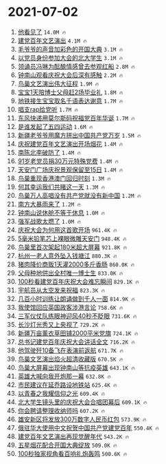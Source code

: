 # 2021-07-02

1. [他看见了](https://s.weibo.com/weibo?q=%23%E4%BB%96%E7%9C%8B%E8%A7%81%E4%BA%86%23&Refer=top) `14.0M 🔥`
1. [建党百年文艺演出](https://s.weibo.com/weibo?q=%23%E5%BB%BA%E5%85%9A%E7%99%BE%E5%B9%B4%E6%96%87%E8%89%BA%E6%BC%94%E5%87%BA%23&Refer=top) `4.1M 🔥`
1. [毛爷爷的声音加彩色的开国大典](https://s.weibo.com/weibo?q=%23%E6%AF%9B%E7%88%B7%E7%88%B7%E7%9A%84%E5%A3%B0%E9%9F%B3%E5%8A%A0%E5%BD%A9%E8%89%B2%E7%9A%84%E5%BC%80%E5%9B%BD%E5%A4%A7%E5%85%B8%23&Refer=top) `3.1M 🔥`
1. [以党员身份参加大会的北大学生](https://s.weibo.com/weibo?q=%23%E4%BB%A5%E5%85%9A%E5%91%98%E8%BA%AB%E4%BB%BD%E5%8F%82%E5%8A%A0%E5%A4%A7%E4%BC%9A%E7%9A%84%E5%8C%97%E5%A4%A7%E5%AD%A6%E7%94%9F%23&Refer=top) `3.1M 🔥`
1. [领诵员冯琳为酝酿情感曾去参观红船](https://s.weibo.com/weibo?q=%23%E9%A2%86%E8%AF%B5%E5%91%98%E5%86%AF%E7%90%B3%E4%B8%BA%E9%85%9D%E9%85%BF%E6%83%85%E6%84%9F%E6%9B%BE%E5%8E%BB%E5%8F%82%E8%A7%82%E7%BA%A2%E8%88%B9%23&Refer=top) `2.8M 🔥`
1. [钟南山观看庆祝大会后深有感触](https://s.weibo.com/weibo?q=%23%E9%92%9F%E5%8D%97%E5%B1%B1%E8%A7%82%E7%9C%8B%E5%BA%86%E7%A5%9D%E5%A4%A7%E4%BC%9A%E5%90%8E%E6%B7%B1%E6%9C%89%E6%84%9F%E8%A7%A6%23&Refer=top) `2.2M 🔥`
1. [鸟巢文艺演出伟大征程](https://s.weibo.com/weibo?q=%23%E9%B8%9F%E5%B7%A2%E6%96%87%E8%89%BA%E6%BC%94%E5%87%BA%E4%BC%9F%E5%A4%A7%E5%BE%81%E7%A8%8B%23&Refer=top) `1.9M 🔥`
1. [宝宝1天陪博士父母赶2场毕业礼](https://s.weibo.com/weibo?q=%23%E5%AE%9D%E5%AE%9D1%E5%A4%A9%E9%99%AA%E5%8D%9A%E5%A3%AB%E7%88%B6%E6%AF%8D%E8%B5%B62%E5%9C%BA%E6%AF%95%E4%B8%9A%E7%A4%BC%23&Refer=top) `1.8M 🔥`
1. [地铁接生宝宝取名千语表达谢意](https://s.weibo.com/weibo?q=%23%E5%9C%B0%E9%93%81%E6%8E%A5%E7%94%9F%E5%AE%9D%E5%AE%9D%E5%8F%96%E5%90%8D%E5%8D%83%E8%AF%AD%E8%A1%A8%E8%BE%BE%E8%B0%A2%E6%84%8F%23&Refer=top) `1.7M 🔥`
1. [唱支rap给党听](https://s.weibo.com/weibo?q=%23%E5%94%B1%E6%94%AFrap%E7%BB%99%E5%85%9A%E5%90%AC%23&Refer=top) `1.7M 🔥`
1. [东风快递用莫尔斯码祝福党百年华诞](https://s.weibo.com/weibo?q=%23%E4%B8%9C%E9%A3%8E%E5%BF%AB%E9%80%92%E7%94%A8%E8%8E%AB%E5%B0%94%E6%96%AF%E7%A0%81%E7%A5%9D%E7%A6%8F%E5%85%9A%E7%99%BE%E5%B9%B4%E5%8D%8E%E8%AF%9E%23&Refer=top) `1.7M 🔥`
1. [是谁发起了五四运动](https://s.weibo.com/weibo?q=%23%E6%98%AF%E8%B0%81%E5%8F%91%E8%B5%B7%E4%BA%86%E4%BA%94%E5%9B%9B%E8%BF%90%E5%8A%A8%23&Refer=top) `1.6M 🔥`
1. [新疆老爷爷用魔方拼出中国共产党万岁](https://s.weibo.com/weibo?q=%23%E6%96%B0%E7%96%86%E8%80%81%E7%88%B7%E7%88%B7%E7%94%A8%E9%AD%94%E6%96%B9%E6%8B%BC%E5%87%BA%E4%B8%AD%E5%9B%BD%E5%85%B1%E4%BA%A7%E5%85%9A%E4%B8%87%E5%B2%81%23&Refer=top) `1.5M 🔥`
1. [庆祝建党百年文艺演出开场烟花](https://s.weibo.com/weibo?q=%23%E5%BA%86%E7%A5%9D%E5%BB%BA%E5%85%9A%E7%99%BE%E5%B9%B4%E6%96%87%E8%89%BA%E6%BC%94%E5%87%BA%E5%BC%80%E5%9C%BA%E7%83%9F%E8%8A%B1%23&Refer=top) `1.4M 🔥`
1. [南陈北李破防了](https://s.weibo.com/weibo?q=%23%E5%8D%97%E9%99%88%E5%8C%97%E6%9D%8E%E7%A0%B4%E9%98%B2%E4%BA%86%23&Refer=top) `1.4M 🔥`
1. [91岁老党员捐30万元特殊党费](https://s.weibo.com/weibo?q=%2391%E5%B2%81%E8%80%81%E5%85%9A%E5%91%98%E6%8D%9030%E4%B8%87%E5%85%83%E7%89%B9%E6%AE%8A%E5%85%9A%E8%B4%B9%23&Refer=top) `1.4M 🔥`
1. [天安门广场庆祝景观保留至15日](https://s.weibo.com/weibo?q=%23%E5%A4%A9%E5%AE%89%E9%97%A8%E5%B9%BF%E5%9C%BA%E5%BA%86%E7%A5%9D%E6%99%AF%E8%A7%82%E4%BF%9D%E7%95%99%E8%87%B315%E6%97%A5%23&Refer=top) `1.4M 🔥`
1. [鸟巢重现香港澳门回归时刻](https://s.weibo.com/weibo?q=%23%E9%B8%9F%E5%B7%A2%E9%87%8D%E7%8E%B0%E9%A6%99%E6%B8%AF%E6%BE%B3%E9%97%A8%E5%9B%9E%E5%BD%92%E6%97%B6%E5%88%BB%23&Refer=top) `1.3M 🔥`
1. [何其幸运我们共睹这一天](https://s.weibo.com/weibo?q=%23%E4%BD%95%E5%85%B6%E5%B9%B8%E8%BF%90%E6%88%91%E4%BB%AC%E5%85%B1%E7%9D%B9%E8%BF%99%E4%B8%80%E5%A4%A9%23&Refer=top) `1.3M 🔥`
1. [鸟巢万人高唱没有共产党就没有新中国](https://s.weibo.com/weibo?q=%23%E9%B8%9F%E5%B7%A2%E4%B8%87%E4%BA%BA%E9%AB%98%E5%94%B1%E6%B2%A1%E6%9C%89%E5%85%B1%E4%BA%A7%E5%85%9A%E5%B0%B1%E6%B2%A1%E6%9C%89%E6%96%B0%E4%B8%AD%E5%9B%BD%23&Refer=top) `1.2M 🔥`
1. [南方大暴雨来了](https://s.weibo.com/weibo?q=%23%E5%8D%97%E6%96%B9%E5%A4%A7%E6%9A%B4%E9%9B%A8%E6%9D%A5%E4%BA%86%23&Refer=top) `1.2M 🔥`
1. [钟南山说休舱不等于休息](https://s.weibo.com/weibo?q=%23%E9%92%9F%E5%8D%97%E5%B1%B1%E8%AF%B4%E4%BC%91%E8%88%B1%E4%B8%8D%E7%AD%89%E4%BA%8E%E4%BC%91%E6%81%AF%23&Refer=top) `1.0M 🔥`
1. [强军战歌太燃了](https://s.weibo.com/weibo?q=%23%E5%BC%BA%E5%86%9B%E6%88%98%E6%AD%8C%E5%A4%AA%E7%87%83%E4%BA%86%23&Refer=top) `1.0M 🔥`
1. [庆祝大会为何用这首歌开场](https://s.weibo.com/weibo?q=%23%E5%BA%86%E7%A5%9D%E5%A4%A7%E4%BC%9A%E4%B8%BA%E4%BD%95%E7%94%A8%E8%BF%99%E9%A6%96%E6%AD%8C%E5%BC%80%E5%9C%BA%23&Refer=top) `961.4K 🔥`
1. [5毫米铅笔芯上裸眼微雕天安门](https://s.weibo.com/weibo?q=%235%E6%AF%AB%E7%B1%B3%E9%93%85%E7%AC%94%E8%8A%AF%E4%B8%8A%E8%A3%B8%E7%9C%BC%E5%BE%AE%E9%9B%95%E5%A4%A9%E5%AE%89%E9%97%A8%23&Refer=top) `948.4K 🔥`
1. [鸟巢里首次架起180米超大屏幕](https://s.weibo.com/weibo?q=%23%E9%B8%9F%E5%B7%A2%E9%87%8C%E9%A6%96%E6%AC%A1%E6%9E%B6%E8%B5%B7180%E7%B1%B3%E8%B6%85%E5%A4%A7%E5%B1%8F%E5%B9%95%23&Refer=top) `921.8K 🔥`
1. [杭州一老人意外坠入钱塘江](https://s.weibo.com/weibo?q=%E6%9D%AD%E5%B7%9E%E4%B8%80%E8%80%81%E4%BA%BA%E6%84%8F%E5%A4%96%E5%9D%A0%E5%85%A5%E9%92%B1%E5%A1%98%E6%B1%9F&Refer=top) `880.3K 🔥`
1. [猪肉降价商贩1天灌2000多斤香肠](https://s.weibo.com/weibo?q=%23%E7%8C%AA%E8%82%89%E9%99%8D%E4%BB%B7%E5%95%86%E8%B4%A91%E5%A4%A9%E7%81%8C2000%E5%A4%9A%E6%96%A4%E9%A6%99%E8%82%A0%23&Refer=top) `860.0K 🔥`
1. [父母种地供出全村唯一博士生](https://s.weibo.com/weibo?q=%23%E7%88%B6%E6%AF%8D%E7%A7%8D%E5%9C%B0%E4%BE%9B%E5%87%BA%E5%85%A8%E6%9D%91%E5%94%AF%E4%B8%80%E5%8D%9A%E5%A3%AB%E7%94%9F%23&Refer=top) `833.0K 🔥`
1. [100秒看建党百年庆祝大会难忘瞬间](https://s.weibo.com/weibo?q=%23100%E7%A7%92%E7%9C%8B%E5%BB%BA%E5%85%9A%E7%99%BE%E5%B9%B4%E5%BA%86%E7%A5%9D%E5%A4%A7%E4%BC%9A%E9%9A%BE%E5%BF%98%E7%9E%AC%E9%97%B4%23&Refer=top) `829.1K 🔥`
1. [宇航员从太空发来祝福](https://s.weibo.com/weibo?q=%23%E5%AE%87%E8%88%AA%E5%91%98%E4%BB%8E%E5%A4%AA%E7%A9%BA%E5%8F%91%E6%9D%A5%E7%A5%9D%E7%A6%8F%23&Refer=top) `823.3K 🔥`
1. [几百小时训练让朗诵做到千人一面](https://s.weibo.com/weibo?q=%23%E5%87%A0%E7%99%BE%E5%B0%8F%E6%97%B6%E8%AE%AD%E7%BB%83%E8%AE%A9%E6%9C%97%E8%AF%B5%E5%81%9A%E5%88%B0%E5%8D%83%E4%BA%BA%E4%B8%80%E9%9D%A2%23&Refer=top) `814.9K 🔥`
1. [我使馆回应英国政客涉港言论](https://s.weibo.com/weibo?q=%23%E6%88%91%E4%BD%BF%E9%A6%86%E5%9B%9E%E5%BA%94%E8%8B%B1%E5%9B%BD%E6%94%BF%E5%AE%A2%E6%B6%89%E6%B8%AF%E8%A8%80%E8%AE%BA%23&Refer=top) `758.6K 🔥`
1. [三军仪仗队练眼神迎风40秒不眨眼](https://s.weibo.com/weibo?q=%23%E4%B8%89%E5%86%9B%E4%BB%AA%E4%BB%97%E9%98%9F%E7%BB%83%E7%9C%BC%E7%A5%9E%E8%BF%8E%E9%A3%8E40%E7%A7%92%E4%B8%8D%E7%9C%A8%E7%9C%BC%23&Refer=top) `731.6K 🔥`
1. [长沙灯光秀又上央视了](https://s.weibo.com/weibo?q=%23%E9%95%BF%E6%B2%99%E7%81%AF%E5%85%89%E7%A7%80%E5%8F%88%E4%B8%8A%E5%A4%AE%E8%A7%86%E4%BA%86%23&Refer=top) `729.2K 🔥`
1. [新疆万亩薰衣草田铺2000平米党旗](https://s.weibo.com/weibo?q=%23%E6%96%B0%E7%96%86%E4%B8%87%E4%BA%A9%E8%96%B0%E8%A1%A3%E8%8D%89%E7%94%B0%E9%93%BA2000%E5%B9%B3%E7%B1%B3%E5%85%9A%E6%97%97%23&Refer=top) `724.1K 🔥`
1. [总书记建党百年庆祝大会讲话全文](https://s.weibo.com/weibo?q=%23%E6%80%BB%E4%B9%A6%E8%AE%B0%E5%BB%BA%E5%85%9A%E7%99%BE%E5%B9%B4%E5%BA%86%E7%A5%9D%E5%A4%A7%E4%BC%9A%E8%AE%B2%E8%AF%9D%E5%85%A8%E6%96%87%23&Refer=top) `716.2K 🔥`
1. [他驾驶歼10备飞在表演前返航](https://s.weibo.com/weibo?q=%23%E4%BB%96%E9%A9%BE%E9%A9%B6%E6%AD%BC10%E5%A4%87%E9%A3%9E%E5%9C%A8%E8%A1%A8%E6%BC%94%E5%89%8D%E8%BF%94%E8%88%AA%23&Refer=top) `671.7K 🔥`
1. [鸟巢文艺演出焰火超清收藏版](https://s.weibo.com/weibo?q=%23%E9%B8%9F%E5%B7%A2%E6%96%87%E8%89%BA%E6%BC%94%E5%87%BA%E7%84%B0%E7%81%AB%E8%B6%85%E6%B8%85%E6%94%B6%E8%97%8F%E7%89%88%23&Refer=top) `670.5K 🔥`
1. [鸟巢大屏幕出现钟南山等抗疫英雄](https://s.weibo.com/weibo?q=%23%E9%B8%9F%E5%B7%A2%E5%A4%A7%E5%B1%8F%E5%B9%95%E5%87%BA%E7%8E%B0%E9%92%9F%E5%8D%97%E5%B1%B1%E7%AD%89%E6%8A%97%E7%96%AB%E8%8B%B1%E9%9B%84%23&Refer=top) `643.1K 🔥`
1. [英雄大喊向我开炮那一幕](https://s.weibo.com/weibo?q=%23%E8%8B%B1%E9%9B%84%E5%A4%A7%E5%96%8A%E5%90%91%E6%88%91%E5%BC%80%E7%82%AE%E9%82%A3%E4%B8%80%E5%B9%95%23&Refer=top) `632.8K 🔥`
1. [市民建议在延乔路设地铁站](https://s.weibo.com/weibo?q=%23%E5%B8%82%E6%B0%91%E5%BB%BA%E8%AE%AE%E5%9C%A8%E5%BB%B6%E4%B9%94%E8%B7%AF%E8%AE%BE%E5%9C%B0%E9%93%81%E7%AB%99%23&Refer=top) `625.4K 🔥`
1. [以青春之我耀信仰之光](https://s.weibo.com/weibo?q=%23%E4%BB%A5%E9%9D%92%E6%98%A5%E4%B9%8B%E6%88%91%E8%80%80%E4%BF%A1%E4%BB%B0%E4%B9%8B%E5%85%89%23&Refer=top) `609.4K 🔥`
1. [北大学生镜头里的庆祝大会合唱团幕后](https://s.weibo.com/weibo?q=%23%E5%8C%97%E5%A4%A7%E5%AD%A6%E7%94%9F%E9%95%9C%E5%A4%B4%E9%87%8C%E7%9A%84%E5%BA%86%E7%A5%9D%E5%A4%A7%E4%BC%9A%E5%90%88%E5%94%B1%E5%9B%A2%E5%B9%95%E5%90%8E%23&Refer=top) `609.1K 🔥`
1. [你会聘请整理收纳师吗](https://s.weibo.com/weibo?q=%23%E4%BD%A0%E4%BC%9A%E8%81%98%E8%AF%B7%E6%95%B4%E7%90%86%E6%94%B6%E7%BA%B3%E5%B8%88%E5%90%97%23&Refer=top) `607.2K 🔥`
1. [雄安新区将发放300万数字人民币红包](https://s.weibo.com/weibo?q=%23%E9%9B%84%E5%AE%89%E6%96%B0%E5%8C%BA%E5%B0%86%E5%8F%91%E6%94%BE300%E4%B8%87%E6%95%B0%E5%AD%97%E4%BA%BA%E6%B0%91%E5%B8%81%E7%BA%A2%E5%8C%85%23&Refer=top) `573.9K 🔥`
1. [俄驻华大使用中文祝贺中国共产党建党百年](https://s.weibo.com/weibo?q=%23%E4%BF%84%E9%A9%BB%E5%8D%8E%E5%A4%A7%E4%BD%BF%E7%94%A8%E4%B8%AD%E6%96%87%E7%A5%9D%E8%B4%BA%E4%B8%AD%E5%9B%BD%E5%85%B1%E4%BA%A7%E5%85%9A%E5%BB%BA%E5%85%9A%E7%99%BE%E5%B9%B4%23&Refer=top) `550.4K 🔥`
1. [建党百年文艺演出再现觉醒年代](https://s.weibo.com/weibo?q=%23%E5%BB%BA%E5%85%9A%E7%99%BE%E5%B9%B4%E6%96%87%E8%89%BA%E6%BC%94%E5%87%BA%E5%86%8D%E7%8E%B0%E8%A7%89%E9%86%92%E5%B9%B4%E4%BB%A3%23&Refer=top) `543.2K 🔥`
1. [五星烟花配合开国大典绽放](https://s.weibo.com/weibo?q=%23%E4%BA%94%E6%98%9F%E7%83%9F%E8%8A%B1%E9%85%8D%E5%90%88%E5%BC%80%E5%9B%BD%E5%A4%A7%E5%85%B8%E7%BB%BD%E6%94%BE%23&Refer=top) `509.0K 🔥`
1. [100秒独家视角看百响礼炮轰鸣](https://s.weibo.com/weibo?q=%23100%E7%A7%92%E7%8B%AC%E5%AE%B6%E8%A7%86%E8%A7%92%E7%9C%8B%E7%99%BE%E5%93%8D%E7%A4%BC%E7%82%AE%E8%BD%B0%E9%B8%A3%23&Refer=top) `500.6K 🔥`

